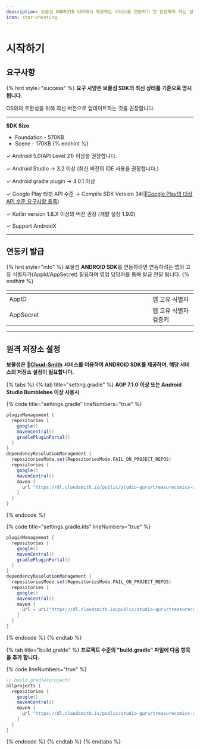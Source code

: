 ```yaml
---
description: 보물섬 ANDROID SDK에서 제공하는 서비스를 연동하기 전 완료해야 하는 설정에 대해 알아 보세요.
icon: star-shooting
---
```


# 시작하기

## 요구사항

{% hint style="success" %}
**요구 사양은 보물섬 SDK의 최신 상태를 기준으로 명시됩니다.**

OS와의 호환성을 위해 최신 버전으로 업데이트하는 것을 권장합니다.

***

**SDK Size**

* Foundation - 570KB
* Scene - 170KB
{% endhint %}

✓ Android 5.0(API Level 21) 이상을 권장합니다.

✓ Android Studio → 3.2 이상 (최신 버전의 IDE 사용을 권장합니다.)

✓ Android gradle plugin → 4.0.1 이상

✓ Google Play 타겟 API 수준 → Compile SDK Version 34(:link:[Google Play의 대상 API 수준 요구사항 충족](https://developer.android.com/google/play/requirements/target-sdk?hl=ko))

✓ Kotlin version 1.8.X 이상의 버전 권장 (개발 설정 1.9.0)

✓ Support AndroidX

***

## 연동키 발급

{% hint style="info" %}
보물섬 **ANDROID SDK**를 연동하려면 연동하려는 앱의 고유 식별자가(AppId/AppSecret) 필요하며 영업  담당자를 통해 발급 전달 됩니다.
{% endhint %}

<table data-header-hidden><thead><tr><th width="369.3333333333333"></th><th></th></tr></thead><tbody><tr><td>AppID</td><td>앱 고유 식별자</td></tr><tr><td>AppSecret</td><td>앱 고유 식별자 검증키</td></tr></tbody></table>

***

## 원격 저장소 설정

**보물섬은** :link:[**Cloud-Smith**](https://cloudsmith.com/company/about) **서비스를 이용하여 ANDROID SDK를 제공하며, 해당 서비스의 저장소 설정이 필요합니다.**

{% tabs %}
{% tab title="setting.gradle" %}
**AGP 7.1.0 이상 또는 Android Studio Bumblebee 이상 사용시**

{% code title="settings.gradle" lineNumbers="true" %}
```gradle
pluginManagement {
  repositories {
    google()
    mavenCentral()
    gradlePluginPortal()
  }
}
dependencyResolutionManagement {
  repositoriesMode.set(RepositoriesMode.FAIL_ON_PROJECT_REPOS)
  repositories {
    google()
    mavenCentral()
    maven {
      url "https://dl.cloudsmith.io/public/studio-guru/treasurecomics-android/maven/"
    }
  }
}
```
{% endcode %}

{% code title="settings.gradle.kts" lineNumbers="true" %}
```gradle
pluginManagement {
  repositories {
    google()
    mavenCentral()
    gradlePluginPortal()
  }
}
dependencyResolutionManagement {
  repositoriesMode.set(RepositoriesMode.FAIL_ON_PROJECT_REPOS)
  repositories {
    google()
    mavenCentral()
    maven {
      url = uri("https://dl.cloudsmith.io/public/studio-guru/treasurecomics-android/maven/")
    }
  }
}
```
{% endcode %}
{% endtab %}

{% tab title="build.gralde" %}
**프로젝트 수준의 "build.gradle" 파일에 다음 항목을 추가 합니다.**

{% code lineNumbers="true" %}
```gradle
// build.gradle(project)
allprojects {
  repositories {
    google()
    mavenCentral()
    maven {
      url "https://dl.cloudsmith.io/public/studio-guru/treasurecomics-android/maven/"
    }
  }
}
```
{% endcode %}
{% endtab %}
{% endtabs %}

